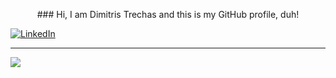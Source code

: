 <p align="center">
### Hi, I am Dimitris Trechas and this is my GitHub profile, duh!

[![LinkedIn](https://img.shields.io/badge/LinkedIn-%230077B5.svg?logo=linkedin&logoColor=white)](https://linkedin.com/in/dimitristrechas)

---

![](https://github-readme-stats.vercel.app/api/top-langs/?username=dimitristrechas&theme=dracula&hide_border=true&include_all_commits=true&count_private=true&layout=compact)
</p>
